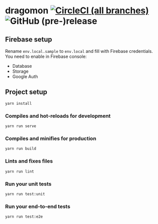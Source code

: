 # dragomon [![CircleCI (all branches)](https://img.shields.io/circleci/project/github/Vakme/dragomon.svg)](https://circleci.com/gh/Vakme/dragomon) ![GitHub (pre-)release](https://img.shields.io/github/release-pre/Vakme/dragomon.svg) 

## Firebase setup
Rename `env.local.sample` to `env.local` and fill with Firebase credentials.
You need to enable in Firebase console:
- Database
- Storage
- Google Auth

## Project setup
```
yarn install
```

### Compiles and hot-reloads for development
```
yarn run serve
```

### Compiles and minifies for production
```
yarn run build
```

### Lints and fixes files
```
yarn run lint
```

### Run your unit tests
```
yarn run test:unit
```

### Run your end-to-end tests
```
yarn run test:e2e
```
